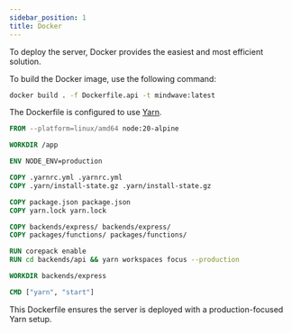 ```yaml
---
sidebar_position: 1 
title: Docker  
---
```


To deploy the server, Docker provides the easiest and most efficient solution.

To build the Docker image, use the following command:

```bash
docker build . -f Dockerfile.api -t mindwave:latest
```

The Dockerfile is configured to use [Yarn](https://yarnpkg.com/).

```dockerfile title="Dockerfile.server"
FROM --platform=linux/amd64 node:20-alpine

WORKDIR /app

ENV NODE_ENV=production

COPY .yarnrc.yml .yarnrc.yml
COPY .yarn/install-state.gz .yarn/install-state.gz

COPY package.json package.json
COPY yarn.lock yarn.lock

COPY backends/express/ backends/express/
COPY packages/functions/ packages/functions/

RUN corepack enable
RUN cd backends/api && yarn workspaces focus --production

WORKDIR backends/express

CMD ["yarn", "start"]
```

This Dockerfile ensures the server is deployed with a production-focused Yarn setup.
